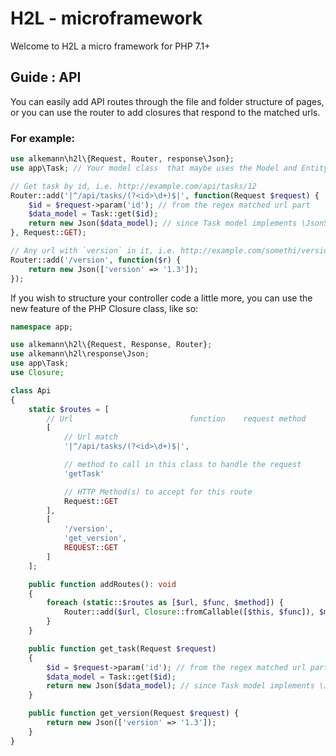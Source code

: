 # H2L - microframework

Welcome to H2L a micro framework for PHP 7.1+

## Guide : API

You can easily add API routes through the file and folder structure of pages, or you can use the router to add closures
that respond to the matched urls.

### For example:

```php
use alkemann\h2l\{Request, Router, response\Json};
use app\Task; // Your model class  that maybe uses the Model and Entity traits

// Get task by id, i.e. http://example.com/api/tasks/12
Router::add('|^/api/tasks/(?<id>\d+)$|', function(Request $request) {
    $id = $request->param('id'); // from the regex matched url part
    $data_model = Task::get($id);
    return new Json($data_model); // since Task model implements \JsonSerializable
}, Request::GET);

// Any url with `version` in it, i.e. http://example.com/somethi/versionista
Router::add('/version', function($r) {
    return new Json(['version' => '1.3']);
});
```

If you wish to structure your controller code a little more, you can use the new feature of the PHP Closure class, like so:

```php
namespace app;

use alkemann\h2l\{Request, Response, Router};
use alkemann\h2l\response\Json;
use app\Task;
use Closure;

class Api
{
    static $routes = [
        // Url                          function    request method
        [
            // Url match
            '|^/api/tasks/(?<id>\d+)$|',

            // method to call in this class to handle the request
            'getTask'

            // HTTP Method(s) to accept for this route
            Request::GET
        ],
        [
            '/version',
            'get_version',
            REQUEST::GET
        ]
    ];

    public function addRoutes(): void
    {
        foreach (static::$routes as [$url, $func, $method]) {
            Router::add($url, Closure::fromCallable([$this, $func]), $method);
        }
    }

    public function get_task(Request $request)
    {
        $id = $request->param('id'); // from the regex matched url part
        $data_model = Task::get($id);
        return new Json($data_model); // since Task model implements \JsonSerializable
    }

    public function get_version(Request $request) {
        return new Json(['version' => '1.3']);
    }
}
```